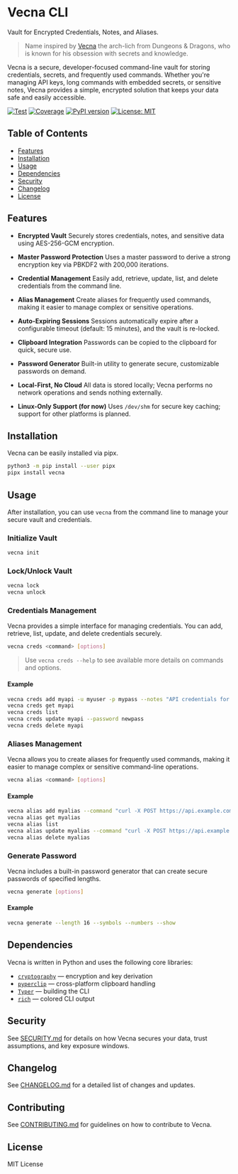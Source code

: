 # Vecna CLI
Vault for Encrypted Credentials, Notes, and Aliases.

> Name inspired by [Vecna](https://forgottenrealms.fandom.com/wiki/Vecna) the arch-lich from Dungeons & Dragons, who is known for his obsession with secrets and knowledge.

Vecna is a secure, developer-focused command-line vault for storing credentials, secrets, and frequently used commands. Whether you're managing API keys, long commands with embedded secrets, or sensitive notes, Vecna provides a simple, encrypted solution that keeps your data safe and easily accessible.

[![Test](https://github.com/thrapai/vecna/actions/workflows/test.yaml/badge.svg)](https://github.com/thrapai/vecna/actions/workflows/test.yaml)
[![Coverage](https://codecov.io/gh/thrapai/vecna/branch/master/graph/badge.svg)](https://codecov.io/gh/thrapai/vecna)
[![PyPI version](https://img.shields.io/pypi/v/vecna.svg)](https://pypi.org/project/vecna/)
[![License: MIT](https://img.shields.io/badge/license-MIT-blue.svg)](LICENSE)

## Table of Contents

- [Features](#features)
- [Installation](#installation)
- [Usage](#usage)
- [Dependencies](#dependencies)
- [Security](#security)
- [Changelog](#changelog)
- [License](#license)

## Features

- **Encrypted Vault**
  Securely stores credentials, notes, and sensitive data using AES-256-GCM encryption.

- **Master Password Protection**
  Uses a master password to derive a strong encryption key via PBKDF2 with 200,000 iterations.

- **Credential Management**
  Easily add, retrieve, update, list, and delete credentials from the command line.

- **Alias Management**
  Create aliases for frequently used commands, making it easier to manage complex or sensitive operations.

- **Auto-Expiring Sessions**
  Sessions automatically expire after a configurable timeout (default: 15 minutes), and the vault is re-locked.

- **Clipboard Integration**
  Passwords can be copied to the clipboard for quick, secure use.

- **Password Generator**
  Built-in utility to generate secure, customizable passwords on demand.

- **Local-First, No Cloud**
  All data is stored locally; Vecna performs no network operations and sends nothing externally.

- **Linux-Only Support (for now)**
  Uses `/dev/shm` for secure key caching; support for other platforms is planned.

## Installation

Vecna can be easily installed via pipx.

```bash
python3 -m pip install --user pipx
pipx install vecna
```

## Usage

After installation, you can use `vecna` from the command line to manage your secure vault and credentials.

### Initialize Vault

```bash
vecna init
```

### Lock/Unlock Vault

```bash
vecna lock
vecna unlock
```

### Credentials Management

Vecna provides a simple interface for managing credentials. You can add, retrieve, list, update, and delete credentials securely.

```bash
vecna creds <command> [options]
```

> Use `vecna creds --help` to see available more details on commands and options.

#### Example

```bash
vecna creds add myapi -u myuser -p mypass --notes "API credentials for MyAPI" --tags "api,production"
vecna creds get myapi
vecna creds list
vecna creds update myapi --password newpass
vecna creds delete myapi
```

### Aliases Management

Vecna allows you to create aliases for frequently used commands, making it easier to manage complex or sensitive command-line operations.

```bash
vecna alias <command> [options]
```

#### Example

```bash
vecna alias add myalias --command "curl -X POST https://api.example.com/data" --notes "API data submission" --tags "api,production"
vecna alias get myalias
vecna alias list
vecna alias update myalias --command "curl -X POST https://api.example.com/data --header 'Authorization: Bearer token'"
vecna alias delete myalias
```

### Generate Password

Vecna includes a built-in password generator that can create secure passwords of specified lengths.

```bash
vecna generate [options]
```

#### Example

```bash
vecna generate --length 16 --symbols --numbers --show
```

## Dependencies

Vecna is written in Python and uses the following core libraries:

- [`cryptography`](https://pypi.org/project/cryptography/) — encryption and key derivation
- [`pyperclip`](https://pypi.org/project/pyperclip/) — cross-platform clipboard handling
- [`Typer`](https://pypi.org/project/typer/) — building the CLI
- [`rich`](https://pypi.org/project/rich/) — colored CLI output

## Security

See [SECURITY.md](SECURITY.md) for details on how Vecna secures your data, trust assumptions, and key exposure windows.

## Changelog

See [CHANGELOG.md](CHANGELOG.md) for a detailed list of changes and updates.

## Contributing

See [CONTRIBUTING.md](CONTRIBUTING.md) for guidelines on how to contribute to Vecna.

## License

MIT License
